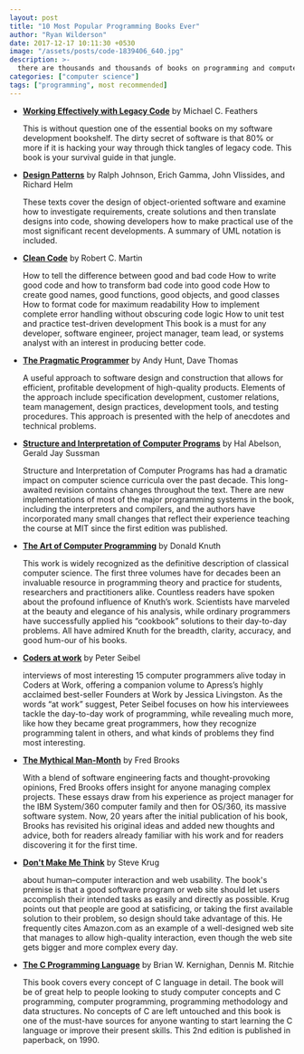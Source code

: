 ```yaml
---
layout: post
title: "10 Most Popular Programming Books Ever"
author: "Ryan Wilderson"
date: 2017-12-17 10:11:30 +0530
image: "/assets/posts/code-1839406_640.jpg"
description: >-
  there are thousands and thousands of books on programming and computer science in general, here are 10 most popular books ever that have been recommended gazillion times on the internet.
categories: ["computer science"]
tags: ["programming", most recommended]
---
```

* **[Working Effectively with Legacy Code](#ISBN0131177052)** by Michael C. Feathers

  This is without question one of the essential books on my software development bookshelf. The dirty secret of software is that 80% or more if it is hacking your way through thick tangles of legacy code. This book is your survival guide in that jungle.
* **[Design Patterns](#ISBN0201633612)** by Ralph Johnson, Erich Gamma, John Vlissides, and Richard Helm

  These texts cover the design of object-oriented software and examine how to investigate requirements, create solutions and then translate designs into code, showing developers how to make practical use of the most significant recent developments. A summary of UML notation is included.
* **[Clean Code](#ISBN0132350882)** by Robert C. Martin

  How to tell the difference between good and bad code How to write good code and how to       transform bad code into good code How to create good names, good functions, good objects, and good classes How to format code for maximum readability How to implement complete error handling without obscuring code logic How to unit test and practice test-driven development This book is a must for any developer, software engineer, project manager, team lead, or systems analyst with an interest in producing better code.
* **[The Pragmatic Programmer](#ISBN020161622X)** by Andy Hunt, Dave Thomas

  A useful approach to software design and construction that allows for efficient, profitable development of high-quality products. Elements of the approach include specification development, customer relations, team management, design practices, development tools, and testing procedures. This approach is presented with the help of anecdotes and technical problems.
* **[Structure and Interpretation of Computer Programs](#ISBN0262510871)** by Hal Abelson, Gerald Jay Sussman

  Structure and Interpretation of Computer Programs has had a dramatic impact on computer science curricula over the past decade. This long-awaited revision contains changes throughout the text. There are new implementations of most of the major programming systems in the book, including the interpreters and compilers, and the authors have incorporated many small changes that reflect their experience teaching the course at MIT since the first edition was published.
* **[The Art of Computer Programming](#ISBN0201896834)** by Donald Knuth

  This work is widely recognized as the definitive description of classical computer science. The first three volumes have for decades been an invaluable resource in programming theory and practice for students, researchers and practitioners alike. Countless readers have spoken about the profound influence of Knuth’s work. Scientists have marveled at the beauty and elegance of his analysis, while ordinary programmers have successfully applied his “cookbook” solutions to their day-to-day problems. All have admired Knuth for the breadth, clarity, accuracy, and good hum-our of his books.
* **[Coders at work](#ISBN1430219483)** by Peter Seibel

  interviews of most interesting 15 computer programmers alive today in Coders at Work, offering a companion volume to Apress’s highly acclaimed best-seller Founders at Work by Jessica Livingston. As the words “at work” suggest, Peter Seibel focuses on how his interviewees tackle the day-to-day work of programming, while revealing much more, like how they became great programmers, how they recognize programming talent in others, and what kinds of problems they find most interesting.
* **[The Mythical Man-Month](#ISBN0201835959)** by Fred Brooks

  With a blend of software engineering facts and thought-provoking opinions, Fred Brooks offers insight for anyone managing complex projects. These essays draw from his experience as project manager for the IBM System/360 computer family and then for OS/360, its massive software system. Now, 20 years after the initial publication of his book, Brooks has revisited his original ideas and added new thoughts and advice, both for readers already familiar with his work and for readers discovering it for the first time.
* **[Don't Make Me Think](#ISBN0321965515)** by Steve Krug

  about human–computer interaction and web usability. The book's premise is that a good software program or web site should let users accomplish their intended tasks as easily and directly as possible. Krug points out that people are good at satisficing, or taking the first available solution to their problem, so design should take advantage of this. He frequently cites Amazon.com as an example of a well-designed web site that manages to allow high-quality interaction, even though the web site gets bigger and more complex every day.
* **[The C Programming Language](#ISBN0131103628)** by  Brian W. Kernighan, Dennis M. Ritchie

  This book covers every concept of C language in detail. The book will be of great help to people looking to study computer concepts and C programming, computer programming, programming methodology and data structures. No concepts of C are left untouched and this book is one of the must-have sources for anyone wanting to start learning the C language or improve their present skills. This 2nd edition is published in paperback, on 1990.
